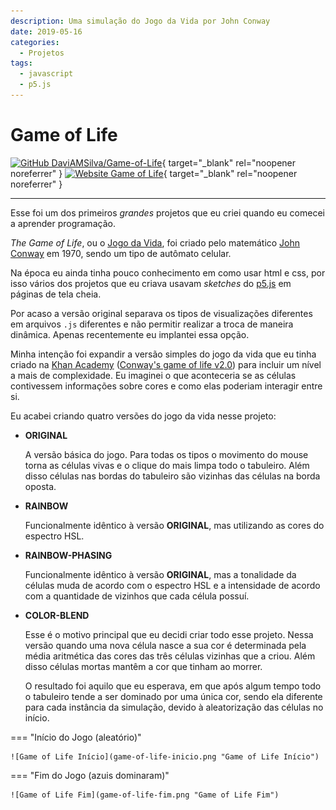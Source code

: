 ```yaml
---
description: Uma simulação do Jogo da Vida por John Conway
date: 2019-05-16
categories:
  - Projetos
tags:
  - javascript
  - p5.js
---
```


# Game of Life

[![GitHub DaviAMSilva/Game-of-Life](https://img.shields.io/badge/github-DaviAMSilva%2FGame--of--Life-dddddd?logo=github)](https://github.com/DaviAMSilva/Game-of-Life){ target="_blank" rel="noopener noreferrer" }
[![Website Game of Life](https://img.shields.io/badge/website-Game%20of%20Life-326eff)](https://daviamsilva.github.io/Game-of-Life/){ target="_blank" rel="noopener noreferrer" }

---

Esse foi um dos primeiros *grandes* projetos que eu criei quando eu comecei a aprender programação.

*The Game of Life*, ou o [Jogo da Vida](https://pt.wikipedia.org/wiki/Jogo_da_vida), foi criado pelo matemático [John Conway](https://pt.wikipedia.org/wiki/John_Conway) em 1970, sendo um tipo de autômato celular.

Na época eu ainda tinha pouco conhecimento em como usar html e css, por isso vários dos projetos que eu criava usavam *sketches* do [p5.js](https://p5js.org/) em páginas de tela cheia.

Por acaso a versão original separava os tipos de visualizações diferentes em arquivos `.js` diferentes e não permitir realizar a troca de maneira dinâmica. Apenas recentemente eu implantei essa opção.

Minha intenção foi expandir a versão simples do jogo da vida que eu tinha criado na [Khan Academy](https://pt.khanacademy.org) ([Conway's game of life v2.0](https://pt.khanacademy.org/computer-programming/conways-game-of-life-v20/4707795601031168)) para incluir um nível a mais de complexidade. Eu imaginei o que aconteceria se as células contivessem informações sobre cores e como elas poderiam interagir entre si.

Eu acabei criando quatro versões do jogo da vida nesse projeto:

- **ORIGINAL**

    A versão básica do jogo. Para todas os tipos o movimento do mouse torna as células vivas e o clique do mais limpa todo o tabuleiro. Além disso células nas bordas do tabuleiro são vizinhas das células na borda oposta.

- **RAINBOW**

    Funcionalmente idêntico à versão **ORIGINAL**, mas utilizando as cores do espectro HSL.

- **RAINBOW-PHASING**

    Funcionalmente idêntico à versão **ORIGINAL**, mas a tonalidade da células muda de acordo com o espectro HSL e a intensidade de acordo com a quantidade de vizinhos que cada célula possuí.

- **COLOR-BLEND**

    Esse é o motivo principal que eu decidi criar todo esse projeto. Nessa versão quando uma nova célula nasce a sua cor é determinada pela média aritmética das cores das três células vizinhas que a criou. Além disso células mortas mantêm a cor que tinham ao morrer.

    O resultado foi aquilo que eu esperava, em que após algum tempo todo o tabuleiro tende a ser dominado por uma única cor, sendo ela diferente para cada instância da simulação, devido à aleatorização das células no início.

=== "Início do Jogo (aleatório)"

    ![Game of Life Início](game-of-life-inicio.png "Game of Life Início")

=== "Fim do Jogo (azuis dominaram)"

    ![Game of Life Fim](game-of-life-fim.png "Game of Life Fim")
